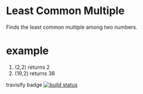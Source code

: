 Least Common Multiple
=====================

Finds the least common multiple among two numbers.

example
=======
1. (2,2) returns 2
2. (19,2) returns 38

travisify badge
[![build status](https://secure.travis-ci.org/sean17/LCM.png)](http://travis-ci.org/sean17/LCM)